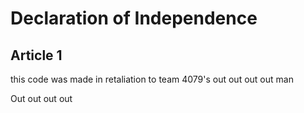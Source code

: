 # Declaration of Independence

## Article 1

this code was made in retaliation to team 4079's out out out out man

Out out out out
